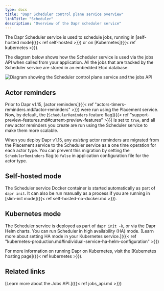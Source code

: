 ```yaml
---
type: docs
title: "Dapr Scheduler control plane service overview"
linkTitle: "Scheduler"
description: "Overview of the Dapr scheduler service"
---
```


The Dapr Scheduler service is used to schedule jobs, running in [self-hosted mode]({{< ref self-hosted >}}) or on [Kubernetes]({{< ref kubernetes >}}).  

The diagram below shows how the Scheduler service is used via the jobs API when called from your application. All the jobs that are tracked by the Scheduler service are stored in an embedded Etcd database. 

<img src="/images/scheduler/scheduler-architecture.png" alt="Diagram showing the Scheduler control plane service and the jobs API">

## Actor reminders

Prior to Dapr v1.15, [actor reminders]({{< ref "actors-timers-reminders.md#actor-reminders" >}}) were run using the Placement service. Now, by default, the [`SchedulerReminders` feature flag]({{< ref "support-preview-features.md#current-preview-features" >}}) is set to `true`, and all new actor reminders you create are run using the Scheduler service to make them more scalable.

When you deploy Dapr v1.15, any _existing_ actor reminders are migrated from the Placement service to the Scheduler service as a one time operation for each actor type. You can prevent this migration by setting the `SchedulerReminders` flag to `false` in application configuration file for the actor type.

## Self-hosted mode

The Scheduler service Docker container is started automatically as part of `dapr init`. It can also be run manually as a process if you are running in [slim-init mode]({{< ref self-hosted-no-docker.md >}}).

## Kubernetes mode

The Scheduler service is deployed as part of `dapr init -k`, or via the Dapr Helm charts. You can run Scheduler in high availability (HA) mode. [Learn more about setting HA mode in your Kubernetes service.]({{< ref "kubernetes-production.md#individual-service-ha-helm-configuration" >}})

For more information on running Dapr on Kubernetes, visit the [Kubernetes hosting page]({{< ref kubernetes >}}).

## Related links

[Learn more about the Jobs API.]({{< ref jobs_api.md >}})